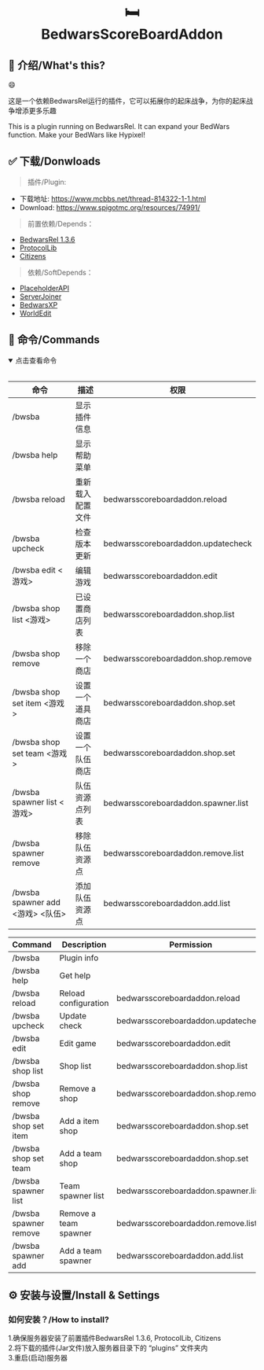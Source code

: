 
<h1 align="center"><br>🛏</br>BedwarsScoreBoardAddon</h1>

## 📌 介绍/What's this?

😄

这是一个依赖BedwarsRel运行的插件，它可以拓展你的起床战争，为你的起床战争增添更多乐趣  

This is a plugin running on BedwarsRel. It can expand your BedWars function. Make your BedWars like Hypixel!  

## ✅ 下载/Donwloads

> 插件/Plugin:
- 下载地址: https://www.mcbbs.net/thread-814322-1-1.html  
- Download: https://www.spigotmc.org/resources/74991/

> 前置依赖/Depends：
- [BedwarsRel 1.3.6](https://www.spigotmc.org/resources/6799/)
- [ProtocolLib](https://www.spigotmc.org/resources/1997/)
- [Citizens](https://dev.bukkit.org/bukkit-plugins/citizens)

> 依赖/SoftDepends：
- [PlaceholderAPI](https://www.spigotmc.org/resources/6245/)
- [ServerJoiner](https://www.spigotmc.org/resources/53694/)
- [BedwarsXP](https://www.mcbbs.net/thread-667617-1-1.html)
- [WorldEdit](https://dev.bukkit.org/projects/worldedit)

## 📒 命令/Commands
<details open=“open”>
  <br/>
  <summary>点击查看命令</summary>
 
| 命令 | 描述 | 权限 |
| --------- | ----- | ------- |
| /bwsba  | 显示插件信息 | | |
| /bwsba help  | 显示帮助菜单 | |
| /bwsba reload  | 重新载入配置文件 | bedwarsscoreboardaddon.reload |
| /bwsba upcheck  | 检查版本更新 | bedwarsscoreboardaddon.updatecheck |
| /bwsba edit <游戏>  | 编辑游戏 | bedwarsscoreboardaddon.edit |
| /bwsba shop list <游戏>  | 已设置商店列表 | bedwarsscoreboardaddon.shop.list |
| /bwsba shop remove <ID>  | 移除一个商店 | bedwarsscoreboardaddon.shop.remove |
| /bwsba shop set item <游戏>  | 设置一个道具商店 | bedwarsscoreboardaddon.shop.set |
| /bwsba shop set team <游戏>  | 设置一个队伍商店 | bedwarsscoreboardaddon.shop.set |
| /bwsba spawner list <游戏>  | 队伍资源点列表 | bedwarsscoreboardaddon.spawner.list |
| /bwsba spawner remove <ID>  | 移除队伍资源点 | bedwarsscoreboardaddon.remove.list |
| /bwsba spawner add <游戏> <队伍>  | 添加队伍资源点 | bedwarsscoreboardaddon.add.list |  


| Command | Description | Permission |
| --------- | ----- | ------- |
| /bwsba  | Plugin info | | |
| /bwsba help  | Get help | |
| /bwsba reload  | Reload configuration | bedwarsscoreboardaddon.reload |
| /bwsba upcheck  | Update check | bedwarsscoreboardaddon.updatecheck |
| /bwsba edit <Game>  | Edit game | bedwarsscoreboardaddon.edit |
| /bwsba shop list <Game>  | Shop list | bedwarsscoreboardaddon.shop.list |
| /bwsba shop remove <ID>  | Remove a shop | bedwarsscoreboardaddon.shop.remove |
| /bwsba shop set item <Game>  | Add a item shop | bedwarsscoreboardaddon.shop.set |
| /bwsba shop set team <Game>  | Add a team shop | bedwarsscoreboardaddon.shop.set |
| /bwsba spawner list <Game>  | Team spawner list | bedwarsscoreboardaddon.spawner.list |
| /bwsba spawner remove <ID>  | Remove a team spawner | bedwarsscoreboardaddon.remove.list |
| /bwsba spawner add <Game> <Team>  | Add a team spawner | bedwarsscoreboardaddon.add.list |
</details>

## ⚙ 安装与设置/Install & Settings
### 如何安装？/How to install?

1.确保服务器安装了前置插件BedwarsRel 1.3.6, ProtocolLib, Citizens  
2.将下载的插件(Jar文件)放入服务器目录下的 “plugins” 文件夹内  
3.重启(启动)服务器  


